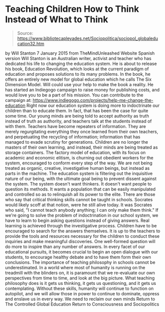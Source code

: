 # Teaching Children How to Think Instead of What to Think

> Source: https://www.bibliotecapleyades.net/Sociopolitica/sociopol_globaleducation32.htm

by Will Stanton
7 January 2015 from TheMindUnleashed Website
Spanish version
Will Stanton is an Australian writer, activist and teacher who has dedicated his life to changing the education system.
He is about to release his book, Education Revolution, which looks at the current paradigm of education and proposes solutions
to its many problems.
In the book, he offers an entirely new model for global education which he calls The Six Dimension Model.
Will could use your help to make the book a reality.
He has started an Indiegogo campaign to raise money for publishing costs, and would love you to be a part of his mission.
You can contribute to the campaign at:
https://www.indiegogo.com/projects/help-me-change-the-education
Right now our education system is doing more to indoctrinate our children than to educate them. In fact, that has been the case for quite some time.
Our young minds are being told to accept authority as truth instead of truth as authority, and teachers talk at the students instead of with them.
Teachers have become repeaters of information.
They are merely regurgitating everything they once learned from their own teachers, and perpetuating the recycling of information; information that has managed to evade scrutiny for generations.
Children are no longer the masters of their own learning, and instead, their minds are being treated as storage containers.
The factory model of education, with its focus on academic and economic elitism, is churning out obedient workers for the system, encouraged to conform every step of the way.
We are not being treated as organic, creative, investigative human beings, but instead as parts in the machine. The education system is filtering out the inquisitive nature of our being, with the ultimate goal being to prevent dissent against the system.
The system doesn't want thinkers. It doesn't want people to question its methods.
It wants a population that can be easily manipulated and controlled so as to relinquish all its power to the elite.
There are those who say that critical thinking skills cannot be taught in schools. Socrates would likely scoff at that notion, were he still alive today.
It was Socrates who said,
"I cannot teach anybody anything; I can only make them think."
If we're going to solve the problem of indoctrination in our school system, we have to learn to begin asking questions instead of giving answers. Real learning is achieved through the investigative process.
Children have to be encouraged to search for the answers themselves. It is up to the teachers to provide the tools and resources necessary for the children to conduct these inquiries and make meaningful discoveries.
One well-formed question will do more to inspire than any number of answers. In every facet of our educational pursuits, it becomes crucial to begin an open dialogue with our students, to encourage healthy debate and to have them form their own conclusions.
The importance of teaching philosophy in schools cannot be underestimated.
In a world where most of humanity is running on the treadmill with the blinders on, it is paramount that we re-evaluate our own perspectives from time to time, and look at the big picture.
What teaching philosophy does is it gets us thinking, it gets us questioning, and it gets us contemplating. Without these skills, humanity will continue to function on autopilot, and we will allow those in power to continue to dominate, oppress and enslave us in every way.
We need to reclaim our own minds
Return to The Controlled Global Education
Return to Consciousness and Sociopolitics
